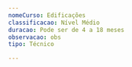 ```yaml
---
nomeCurso: Edificações
classificacao: Nível Médio
duracao: Pode ser de 4 a 18 meses
observacao: obs
tipo: Técnico

---
```


